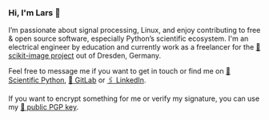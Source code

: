 ### Hi, I'm Lars 👋

I’m passionate about signal processing, Linux, and enjoy contributing to free & open source software, especially Python’s scientific ecosystem. I'm an electrical engineer by education and currently work as a freelancer for the [🐍 scikit-image project](https://scikit-image.org) out of Dresden, Germany.

Feel free to message me if you want to get in touch or find me on [🌳 Scientific Python](https://discuss.scientific-python.org/u/lagru/), [🦊 GitLab](https://gitlab.com/lagru) or [🖇️ LinkedIn](https://www.linkedin.com/in/lars-grueter).

If you want to encrypt something for me or verify my signature, you can use my [🔑 public PGP key](https://raw.githubusercontent.com/lagru/lagru/main/7B7482BA2FA7E85BC009D8C9861F446C5CBF173E.pubkey).

<!--
**lagru/lagru** is a ✨ _special_ ✨ repository because its `README.md` (this file) appears on your GitHub profile.

Here are some ideas to get you started:

- 🔭 I’m currently working on ...
- 🌱 I’m currently learning ...
- 👯 I’m looking to collaborate on ...
- 🤔 I’m looking for help with ...
- 💬 Ask me about ...
- 📫 How to reach me: ...
- 😄 Pronouns: ...
- ⚡ Fun fact: ...
-->
